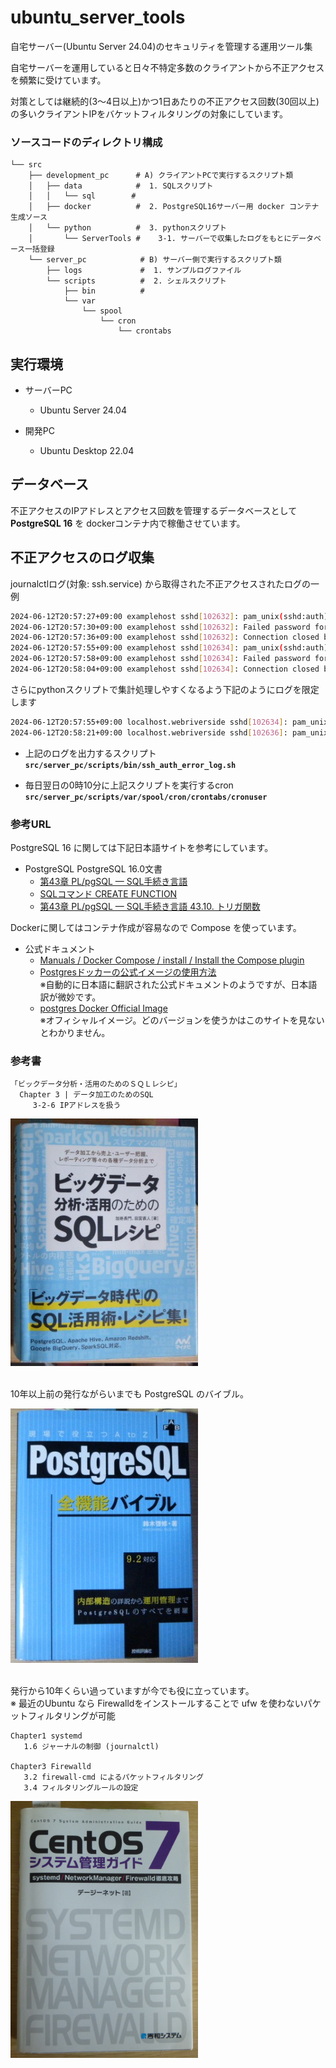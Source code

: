 # ubuntu_server_tools

自宅サーバー(Ubuntu Server 24.04)のセキュリティを管理する運用ツール集

自宅サーバーを運用していると日々不特定多数のクライアントから不正アクセスを頻繁に受けています。

対策としては継続的(3〜4日以上)かつ1日あたりの不正アクセス回数(30回以上)の多いクライアントIPをバケットフィルタリングの対象にしています。

### ソースコードのディレクトリ構成

```
└── src
    ├── development_pc      # A) クライアントPCで実行するスクリプト類
    │   ├── data            #  1. SQLスクリプト
    │   │   └── sql        #
    │   ├── docker          #  2. PostgreSQL16サーバー用 docker コンテナ生成ソース 
    │   └── python          #  3. pythonスクリプト
    │       └── ServerTools #    3-1. サーバーで収集したログをもとにデータベース一括登録
    └── server_pc            # B) サーバー側で実行するスクリプト類
        ├── logs             #  1. サンプルログファイル
        └── scripts          #  2. シェルスクリプト
            ├── bin          #  
            └── var         
                └── spool
                    └── cron
                        └── crontabs
```

## 実行環境

+ サーバーPC
  + Ubuntu Server 24.04

+ 開発PC
  + Ubuntu Desktop 22.04


## データベース

不正アクセスのIPアドレスとアクセス回数を管理するデータベースとして **PostgreSQL 16** を dockerコンテナ内で稼働させています。


## 不正アクセスのログ収集

journalctlログ(対象: ssh.service) から取得された不正アクセスされたログの一例

```bash
2024-06-12T20:57:27+09:00 examplehost sshd[102632]: pam_unix(sshd:auth): authentication failure; logname= uid=0 euid=0 tty=ssh ruser= rhost=103.77.241.34  user=root
2024-06-12T20:57:30+09:00 examplehost sshd[102632]: Failed password for root from 103.77.241.34 port 57052 ssh2
2024-06-12T20:57:36+09:00 examplehost sshd[102632]: Connection closed by authenticating user root 103.77.241.34 port 57052 [preauth]
2024-06-12T20:57:55+09:00 examplehost sshd[102634]: pam_unix(sshd:auth): authentication failure; logname= uid=0 euid=0 tty=ssh ruser= rhost=103.77.241.34  user=root
2024-06-12T20:57:58+09:00 examplehost sshd[102634]: Failed password for root from 103.77.241.34 port 36960 ssh2
2024-06-12T20:58:04+09:00 examplehost sshd[102634]: Connection closed by authenticating user root 103.77.241.34 port 36960 [preauth]
```

さらにpythonスクリプトで集計処理しやすくなるよう下記のようにログを限定します

```bash
2024-06-12T20:57:55+09:00 localhost.webriverside sshd[102634]: pam_unix(sshd:auth): authentication failure; logname= uid=0 euid=0 tty=ssh ruser= rhost=103.77.241.34  user=root
2024-06-12T20:58:21+09:00 localhost.webriverside sshd[102636]: pam_unix(sshd:auth): authentication failure; logname= uid=0 euid=0 tty=ssh ruser= rhost=103.77.241.34  user=root
```

+ 上記のログを出力するスクリプト  
**```src/server_pc/scripts/bin/ssh_auth_error_log.sh```**

+ 毎日翌日の0時10分に上記スクリプトを実行するcron  
**```src/server_pc/scripts/var/spool/cron/crontabs/cronuser```**


### 参考URL

PostgreSQL 16 に関しては下記日本語サイトを参考にしています。

+ PostgreSQL PostgreSQL 16.0文書
    + [第43章 PL/pgSQL — SQL手続き言語](https://www.postgresql.jp/document/16/html/plpgsql.html)
    + [SQLコマンド CREATE FUNCTION](https://www.postgresql.jp/document/16/html/sql-createfunction.html)
    + [第43章 PL/pgSQL — SQL手続き言語 43.10. トリガ関数](https://www.postgresql.jp/document/16/html/sql-createfunction.html)


Dockerに関してはコンテナ作成が容易なので Compose を使っています。
+ 公式ドキュメント
    + [Manuals / Docker Compose / install / Install the Compose plugin](https://docs.docker.com/compose/install/linux/)
    + [Postgresドッカーの公式イメージの使用方法](https://www.docker.com/ja-jp/blog/how-to-use-the-postgres-docker-official-image/#Start-a-Postgres-instance)  
    ※自動的に日本語に翻訳された公式ドキュメントのようですが、日本語訳が微妙です。
    + [postgres Docker Official Image
](https://hub.docker.com/_/postgres)  
※オフィシャルイメージ。どのバージョンを使うかはこのサイトを見ないとわかりません。

### 参考書

```
「ビックデータ分析・活用のためのＳＱＬレシピ」
  Chapter 3 | データ加工のためのSQL  
     3-2-6 IPアドレスを扱う
```

<div>
<img width="300" src="images/top/book_BigDataSQLKatuyou.jpg">
</div>
<br/>

10年以上前の発行ながらいまでも PostgreSQL のバイブル。

<div>
<img width="300" src="images/top/book_postgreSQL.jpg">
</div>
<br/>

発行から10年くらい過っていますが今でも役に立っています。  
※ 最近のUbuntu なら Firewalldをインストールすることで ufw を使わないパケットフィルタリングが可能 

```
Chapter1 systemd
   1.6 ジャーナルの制御 (journalctl)

Chapter3 Firewalld
   3.2 firewall-cmd によるパケットフィルタリング
   3.4 フィルタリングルールの設定
```

<div>
<img width="300" src="images/top/book_CentOS7.jpg">
</div>
<br/>
